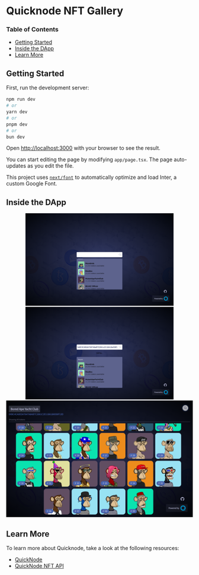 # Quicknode NFT Gallery

### Table of Contents

- [Getting Started](#getting-started)
- [Inside the DApp](#inside-the-dapp)
- [Learn More](#learn-more)

## Getting Started

First, run the development server:

```bash
npm run dev
# or
yarn dev
# or
pnpm dev
# or
bun dev
```

Open [http://localhost:3000](http://localhost:3000) with your browser to see the result.

You can start editing the page by modifying `app/page.tsx`. The page auto-updates as you edit the file.

This project uses [`next/font`](https://nextjs.org/docs/basic-features/font-optimization) to automatically optimize and load Inter, a custom Google Font.

## Inside the DApp

<div align="center">
    <img src="./screenshots/one.png" width="400px" />
    <img src="./screenshots/two.png" width="400px" />
    <img src="./screenshots/three.png" width="800px" />
</div>

## Learn More

To learn more about Quicknode, take a look at the following resources:

- [QuickNode](https://quicknode.com)
- [QuickNode NFT API](https://www.quicknode.com/docs/ethereum/qn_fetchNFTCollectionDetails_v2)
